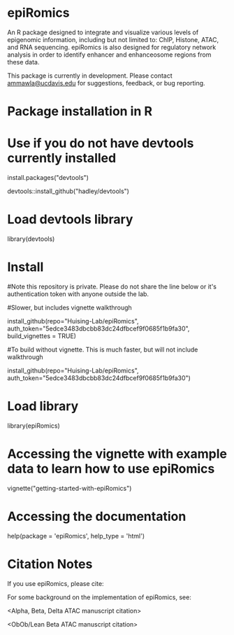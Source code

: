 # epiRomics
An R package designed to integrate and visualize various levels of epigenomic information, including but not limited to: ChIP, Histone, ATAC, and RNA sequencing. epiRomics is also designed for regulatory network analysis in order to identify enhancer and enhanceosome regions from these data. 

This package is currently in development. Please contact <ammawla@ucdavis.edu> for suggestions, feedback, or bug reporting.

# Package installation in R

# Use if you do not have devtools currently installed
install.packages("devtools")

devtools::install_github("hadley/devtools")

# Load devtools library
library(devtools)

# Install 
#Note this repository is private. Please do not share the line below or it's authentication token with anyone outside the lab.

#Slower, but includes vignette walkthrough

install_github(repo="Huising-Lab/epiRomics", auth_token="5edce3483dbcbb83dc24dfbcef9f0685f1b9fa30", build_vignettes = TRUE)

#To build without vignette. This is much faster, but will not include walkthrough

install_github(repo="Huising-Lab/epiRomics", auth_token="5edce3483dbcbb83dc24dfbcef9f0685f1b9fa30")


# Load library

library(epiRomics)

# Accessing the vignette with example data to learn how to use epiRomics

vignette("getting-started-with-epiRomics")


# Accessing the documentation

help(package = 'epiRomics', help_type = 'html')



# Citation Notes
If you use epiRomics, please cite: 

<Methods paper citation>
  
For some background on the implementation of epiRomics, see:

<Alpha, Beta, Delta ATAC manuscript citation>

<ObOb/Lean Beta ATAC manuscript citation>
